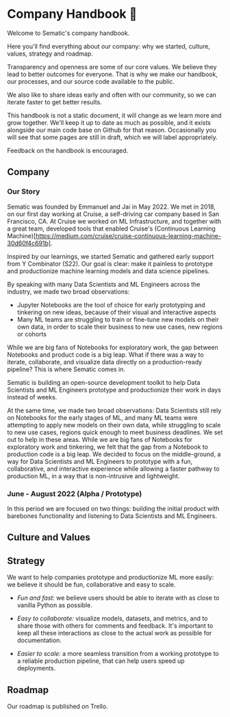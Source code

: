 # Company Handbook 🦊

Welcome to Sematic's company handbook.

Here you'll find everything about our company: why we started, culture, values, strategy and roadmap.

Transparency and openness are some of our core values. We believe they lead to better outcomes for everyone.
That is why we make our handbook, our processes, and our source code available to the public.

We also like to share ideas early and often with our community, so we can iterate faster to get better results. 

This handbook is not a static document, it will change as we learn more and grow together. We'll keep it up to date as much as possible, and it exists alongside our main code base on Github for that reason. Occasionally you will see that some pages are still in draft, which we will label appropriately.

Feedback on the handbook is encouraged.

## Company
### Our Story

Sematic was founded by Emmanuel and Jai in May 2022. We met in 2018, on our first day working at Cruise, a self-driving car company based in San Francisco, CA. At Cruise we worked on ML Infrastructure, and together with a great team, developed tools that enabled Cruise's (Continuous Learning Machine)[https://medium.com/cruise/cruise-continuous-learning-machine-30d60f4c691b].

Inspired by our learnings, we started Sematic and gathered early support from Y Combinator (S22). Our goal is clear: make it painless to prototype and productionize machine learning models and data science pipelines. 

By speaking with many Data Scientists and ML Engineers across the industry, we made two broad observations:

*  Jupyter Notebooks are the tool of choice for early prototyping and tinkering on new ideas, because of their visual and interactive aspects
* Many ML teams are struggling to train or fine-tune new models on their own data, in order to scale their business to new use cases, new regions or cohorts

While we are big fans of Notebooks for exploratory work, the gap between Notebooks and product code is a big leap. What if there was a way to iterate, collaborate, and visualize data directly on a production-ready pipeline? This is where Sematic comes in.

Sematic is building an open-source development toolkit to help Data Scientists and ML Engineers prototype and productionize their work in days instead of weeks.

At the same time, we made two broad observations: Data Scientists still rely on Notebooks for the early stages of ML, and many ML teams were attempting to apply new models on their own data, while struggling to scale to new use cases, regions quick enough to meet business deadlines. We set out to help in these areas. While we are big fans of Notebooks for exploratory work and tinkering, we felt that the gap from a Notebook to production code is a big leap. We decided to focus on the middle-ground, a way for Data Scientists and ML Engineers to prototype with a fun, collaborative, and interactive experience while allowing a faster pathway to production ML, in a way that is non-intrusive and lightweight.

### June - August 2022 (Alpha / Prototype)

In this period we are focused on two things: building the initial product with barebones functionality and listening to Data Scientists and ML Engineers.

## Culture and Values

## Strategy

We want to help companies prototype and productionize ML more easily: we believe it should be fun, collaborative and easy to scale.

* *Fun and fast:* we believe users should be able to iterate with as close to vanilla Python as possible.

* *Easy to collaborate:* visualize models, datasets, and metrics, and to share those with others for comments and feedback. It's important to keep all these interactions as close to the actual work as possible for documentation.

* *Easier to scale:* a more seamless transition from a working prototype to a reliable production pipeline, that can help users speed up deployments.

## Roadmap
Our roadmap is published on Trello.

